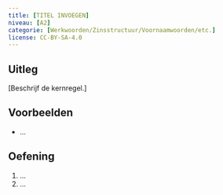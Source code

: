 ```yaml
---
title: [TITEL INVOEGEN]
niveau: [A2]
categorie: [Werkwoorden/Zinsstructuur/Voornaamwoorden/etc.]
license: CC-BY-SA-4.0
---
```


## Uitleg
[Beschrijf de kernregel.]

## Voorbeelden
- ...

## Oefening
1. ...
2. ...
